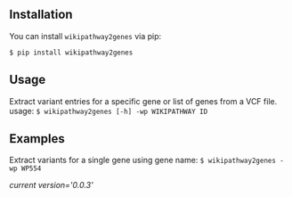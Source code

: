 
## Installation

You can install `wikipathway2genes` via pip:

`$ pip install wikipathway2genes`

## Usage
Extract variant entries for a specific gene or list of genes from a VCF file.
<br>usage: `$ wikipathway2genes [-h] -wp WIKIPATHWAY ID`</br>

## Examples
Extract variants for a single gene using gene name:
`$ wikipathway2genes -wp WP554`

<i>current version='0.0.3'</i>



